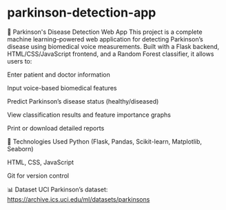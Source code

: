 # parkinson-detection-app
🧠 Parkinson's Disease Detection Web App
This project is a complete machine learning–powered web application for detecting Parkinson’s disease using biomedical voice measurements. Built with a Flask backend, HTML/CSS/JavaScript frontend, and a Random Forest classifier, it allows users to:

Enter patient and doctor information

Input voice-based biomedical features

Predict Parkinson’s disease status (healthy/diseased)

View classification results and feature importance graphs

Print or download detailed reports

🔧 Technologies Used
Python (Flask, Pandas, Scikit-learn, Matplotlib, Seaborn)

HTML, CSS, JavaScript



Git for version control

📊 Dataset
UCI Parkinson’s dataset:
https://archive.ics.uci.edu/ml/datasets/parkinsons
